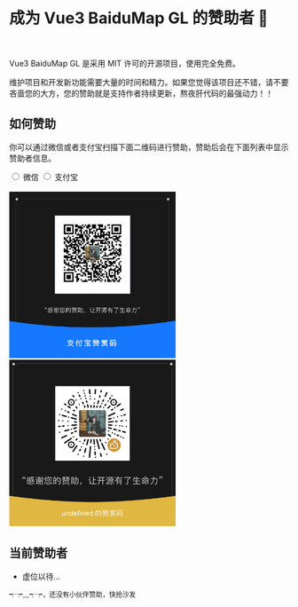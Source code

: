 # 成为 Vue3 BaiduMap GL 的赞助者 🙌

<br />
<br />
Vue3 BaiduMap GL 是采用 MIT 许可的开源项目，使用完全免费。

维护项目和开发新功能需要大量的时间和精力。如果您觉得该项目还不错，请不要吝啬您的大方，您的赞助就是支持作者持续更新，熬夜肝代码的最强动力！！

## 如何赞助

你可以通过微信或者支付宝扫描下面二维码进行赞助，赞助后会在下面列表中显示赞助者信息。

<label>
  <input type="radio" v-model="activeKey" value="weiChatPay" name="pay-type">
  微信
</label>

<label>
  <input type="radio" v-model="activeKey" value="aliPay" name="pay-type">
  支付宝
</label>
<br />
<br />
<img width="300" v-if="activeKey === 'aliPay'" src="/aliPay.jpg" alt="">
<img width="300" v-else src="/weiCharPay.jpeg" alt="">

<script lang="ts" setup>
  import { ref } from 'vue'
  const activeKey = ref<'weiChatPay' | 'aliPay'>('weiChatPay')
</script>

## 当前赞助者

- 虚位以待...

<span style="font-size:12px">┭┮﹏┭┮，还没有小伙伴赞助，快抢沙发</span>
